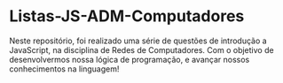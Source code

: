 # Listas-JS-ADM-Computadores
Neste repositório, foi realizado uma série de questões de introdução a JavaScript, na disciplina de Redes de Computadores. Com o objetivo de desenvolvermos nossa lógica de programação, e avançar nossos conhecimentos na linguagem! 
 
